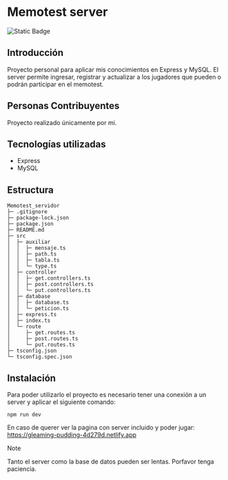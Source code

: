 # Memotest server
![Static Badge](https://img.shields.io/badge/Estado%20-%20Terminado%20-%20green)

## Introducción
Proyecto personal para aplicar mis conocimientos en Express y MySQL.
El server permite ingresar, registrar y actualizar a los jugadores que pueden o podrán participar en el memotest.

## Personas Contribuyentes
Proyecto realizado únicamente por mi.

## Tecnologías utilizadas
  - Express
  - MySQL

## Estructura

```
Memotest_servidor
├─ .gitignore
├─ package-lock.json
├─ package.json
├─ README.md
├─ src
│  ├─ auxiliar
│  │  ├─ mensaje.ts
│  │  ├─ path.ts
│  │  ├─ tabla.ts
│  │  └─ type.ts
│  ├─ controller
│  │  ├─ get.controllers.ts
│  │  ├─ post.controllers.ts
│  │  └─ put.controllers.ts
│  ├─ database
│  │  ├─ database.ts
│  │  └─ peticion.ts
│  ├─ express.ts
│  ├─ index.ts
│  └─ route
│     ├─ get.routes.ts
│     ├─ post.routes.ts
│     └─ put.routes.ts
├─ tsconfig.json
└─ tsconfig.spec.json

```

## Instalación
Para poder utilizarlo el proyecto es necesario tener una conexión a un server y aplicar el siguiente comando:
```
npm run dev
```
En caso de querer ver la pagina con server incluido y poder jugar: https://gleaming-pudding-4d279d.netlify.app

> [!NOTE]
> Tanto el server como la base de datos pueden ser lentas. Porfavor tenga paciencia.
